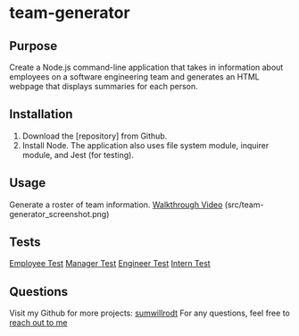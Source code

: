 # team-generator

## Purpose
Create a Node.js command-line application that takes in information about employees on a software engineering team and generates an HTML webpage that displays summaries for each person.

## Installation
1. Download the [repository] from Github.
2. Install Node.
The application also uses file system module, inquirer module, and Jest (for testing).

## Usage
Generate a roster of team information.
[Walkthrough Video](src/team_walkthrough.mov)
(src/team-generator_screenshot.png)

## Tests
[Employee Test](__tests__/Employee.test.js)
[Manager Test](__tests__/Manager.test.js)
[Engineer Test](__tests__/Engineer.test.js)
[Intern Test](__tests__/Intern.test.js)

## Questions
Visit my Github for more projects: [sumwillrodt](https://github.com/sumwillrodt)
For any questions, feel free to [reach out to me](mailto:87799429+sumwillrodt@users.noreply.github.com)
